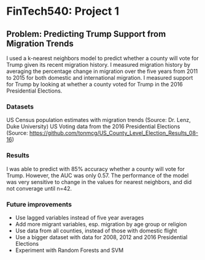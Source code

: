 # FinTech540: Project 1

## Problem: Predicting Trump Support from Migration Trends
I used a k-nearest neighbors model to predict whether a county will vote for Trump given its recent migration history. I measured migration history by averaging the percentage change in migration over the five years from 2011 to 2015 for both domestic and international migration. I measured support for Trump by looking at whether a county voted for Trump in the 2016 Presidential Elections.

### Datasets
US Census population estimates with migration trends (Source: Dr. Lenz, Duke University)
US Voting data from the 2016 Presidential Elections (Source: https://github.com/tonmcg/US_County_Level_Election_Results_08-16)

### Results
I was able to predict with 85% accuracy whether a county will vote for Trump. However, the AUC was only 0.57. The performance of the model was very sensitive to change in the values for nearest neighbors, and did not converage until n=42.

### Future improvements
* Use lagged variables instead of five year averages
* Add more migrant variables, esp. migration by age group or religion
* Use data from all counties, instead of those with domestic flight
* Use a bigger dataset with data for 2008, 2012 and 2016 Presidential Elections
* Experiment with Random Forests and SVM
